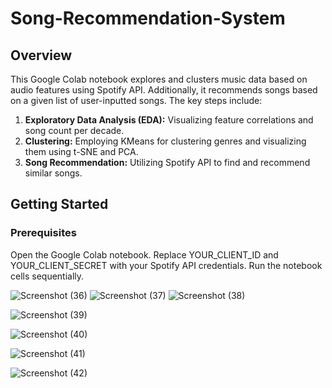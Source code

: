 # Song-Recommendation-System


## Overview

This Google Colab notebook explores and clusters music data based on audio features using Spotify API. Additionally, it recommends songs based on a given list of user-inputted songs. The key steps include:

1. **Exploratory Data Analysis (EDA):** Visualizing feature correlations and song count per decade.
2. **Clustering:** Employing KMeans for clustering genres and visualizing them using t-SNE and PCA.
3. **Song Recommendation:** Utilizing Spotify API to find and recommend similar songs.

## Getting Started

### Prerequisites
Open the Google Colab notebook.
Replace YOUR_CLIENT_ID and YOUR_CLIENT_SECRET with your Spotify API credentials.
Run the notebook cells sequentially.


![Screenshot (36)](https://github.com/ishannjr/Song-Recommendation-Sys/assets/87802247/83dccc84-eccb-484e-96a9-2655be4caacf)
![Screenshot (37)](https://github.com/ishannjr/Song-Recommendation-Sys/assets/87802247/2fce5480-7dd4-4391-9c4c-ac8480526fd6)
![Screenshot (38)](https://github.com/ishannjr/Song-Recommendation-Sys/assets/87802247/7613a6a1-2eac-41d0-be7a-fcf60fa5a4b0)

![Screenshot (39)](https://github.com/ishannjr/Song-Recommendation-Sys/assets/87802247/e5408cb5-dab2-4b23-982d-61a114b88c5b)

![Screenshot (40)](https://github.com/ishannjr/Song-Recommendation-Sys/assets/87802247/a9ddb0da-92e4-4e3f-b8d4-543b7049ee14)

![Screenshot (41)](https://github.com/ishannjr/Song-Recommendation-Sys/assets/87802247/d665a495-e963-4f59-abca-705b198bda1a)

![Screenshot (42)](https://github.com/ishannjr/Song-Recommendation-Sys/assets/87802247/8946f66e-ac2d-424a-ada4-1b7bf3842263)

